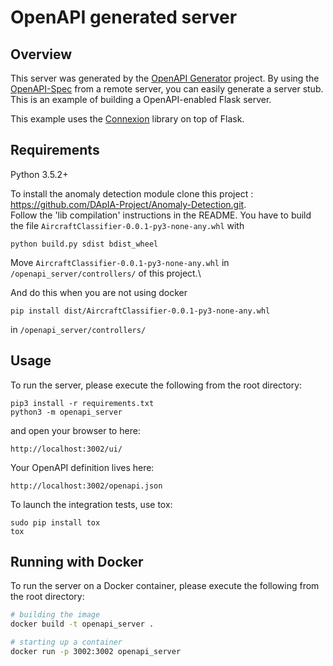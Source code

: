 # OpenAPI generated server

## Overview
This server was generated by the [OpenAPI Generator](https://openapi-generator.tech) project. By using the
[OpenAPI-Spec](https://openapis.org) from a remote server, you can easily generate a server stub.  This
is an example of building a OpenAPI-enabled Flask server.

This example uses the [Connexion](https://github.com/zalando/connexion) library on top of Flask.

## Requirements
Python 3.5.2+

To install the anomaly detection module clone this project : https://github.com/DApIA-Project/Anomaly-Detection.git. \
Follow the 'lib compilation' instructions in the README. You have to build the file `AircraftClassifier-0.0.1-py3-none-any.whl` with 
```
python build.py sdist bdist_wheel
```
Move `AircraftClassifier-0.0.1-py3-none-any.whl` in `/openapi_server/controllers/` of this project.\

And do this when you are not using docker
```
pip install dist/AircraftClassifier-0.0.1-py3-none-any.whl
``` 
in `/openapi_server/controllers/`

## Usage
To run the server, please execute the following from the root directory:

```
pip3 install -r requirements.txt
python3 -m openapi_server
```

and open your browser to here:

```
http://localhost:3002/ui/
```

Your OpenAPI definition lives here:

```
http://localhost:3002/openapi.json
```

To launch the integration tests, use tox:
```
sudo pip install tox
tox
```

## Running with Docker

To run the server on a Docker container, please execute the following from the root directory:

```bash
# building the image
docker build -t openapi_server .

# starting up a container
docker run -p 3002:3002 openapi_server
```

